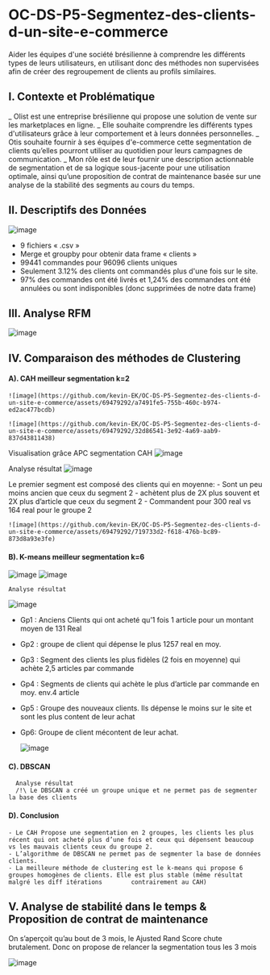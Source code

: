 # OC-DS-P5-Segmentez-des-clients-d-un-site-e-commerce
Aider les équipes d'une société brésilienne à comprendre les différents types de leurs utilisateurs, en utilisant donc des méthodes non supervisées afin de créer des regroupement de clients au profils similaires.

## I. Contexte et Problématique

  _ Olist est une entreprise brésilienne qui propose une solution de vente sur les marketplaces en ligne.
  _ Elle souhaite comprendre les différents types d'utilisateurs grâce à leur comportement et à leurs données personnelles.
  _ Otis souhaite fournir à ses équipes d'e-commerce cette segmentation de clients qu’elles pourront utiliser au quotidien pour leurs campagnes de communication.
  _ Mon rôle est de leur fournir une description actionnable de segmentation et de sa logique sous-jacente pour une utilisation optimale, ainsi qu’une proposition de contrat de maintenance basée sur une analyse de la stabilité des segments au cours du temps. 

## II. Descriptifs des Données
![image](https://github.com/kevin-EK/OC-DS-P5-Segmentez-des-clients-d-un-site-e-commerce/assets/69479292/e2d51a70-78b7-41c5-a480-dc01fe194928)
  - 9 fichiers « .csv »
  - Merge et groupby pour obtenir data frame « clients »
  - 99441 commandes pour 96096 clients uniques
  - Seulement 3.12% des clients ont commandés plus d'une fois sur le site.
  - 97% des commandes ont été livrés et 1,24% des commandes ont été annulées ou sont indisponibles (donc supprimées de notre data frame)


## III. Analyse RFM
![image](https://github.com/kevin-EK/OC-DS-P5-Segmentez-des-clients-d-un-site-e-commerce/assets/69479292/df0fdfb8-492e-43c8-8284-7d5ec37b7b96)

## IV. Comparaison des méthodes de Clustering
  #### A). CAH meilleur segmentation k=2
  
    ![image](https://github.com/kevin-EK/OC-DS-P5-Segmentez-des-clients-d-un-site-e-commerce/assets/69479292/a7491fe5-755b-460c-b974-ed2ac477bcdb)
       
    ![image](https://github.com/kevin-EK/OC-DS-P5-Segmentez-des-clients-d-un-site-e-commerce/assets/69479292/32d86541-3e92-4a69-aab9-837d43811438)

  Visualisation grâce APC segmentation CAH
    ![image](https://github.com/kevin-EK/OC-DS-P5-Segmentez-des-clients-d-un-site-e-commerce/assets/69479292/d6bc156b-c0f7-4ecd-a890-6c9a72cb190b)

  Analyse résultat
  ![image](https://github.com/kevin-EK/OC-DS-P5-Segmentez-des-clients-d-un-site-e-commerce/assets/69479292/4eb115b9-9f48-4896-a328-90e66d7b73e0)

  Le premier segment est composé des clients qui en moyenne:
    - Sont un peu moins ancien que ceux du segment 2
    - achètent plus de 2X plus souvent et 2X plus d’article que ceux du segment 2
    - Commandent pour 300 real vs 164 real pour le groupe 2

    ![image](https://github.com/kevin-EK/OC-DS-P5-Segmentez-des-clients-d-un-site-e-commerce/assets/69479292/719733d2-f618-476b-bc89-873d8a93e3fe)

    
  #### B). K-means meilleur segmentation k=6
  ![image](https://github.com/kevin-EK/OC-DS-P5-Segmentez-des-clients-d-un-site-e-commerce/assets/69479292/fb9ec90e-c873-45df-95d7-1b297c8e6e36)
  ![image](https://github.com/kevin-EK/OC-DS-P5-Segmentez-des-clients-d-un-site-e-commerce/assets/69479292/2e80d3c2-a74a-4d73-a069-3953f3981efb)
    
    Analyse résultat
    
![image](https://github.com/kevin-EK/OC-DS-P5-Segmentez-des-clients-d-un-site-e-commerce/assets/69479292/f6024b7d-343d-4e95-9da0-23a5e59524b6)

  - Gp1 : Anciens Clients qui ont acheté qu’1 fois 1 article pour un montant moyen de 131 Real 
  - Gp2 : groupe de client qui dépense le plus 1257 real en moy.
  - Gp3 : Segment des clients les plus fidèles (2 fois en moyenne) qui achète 2,5 articles par commande
  - Gp4 : Segments de clients qui achète le plus d’article  par commande en moy. env.4 article
  - Gp5 :  Groupe des nouveaux clients. Ils dépense le moins sur le site et sont les plus content de leur achat
  - Gp6: Groupe de client mécontent de leur achat.

    ![image](https://github.com/kevin-EK/OC-DS-P5-Segmentez-des-clients-d-un-site-e-commerce/assets/69479292/1d7727ee-520f-46b2-875c-76794c0749ed)

  #### C). DBSCAN 
      Analyse résultat
      /!\ Le DBSCAN a créé un groupe unique et ne permet pas de segmenter la base des clients

  #### D). Conclusion 
    - Le CAH Propose une segmentation en 2 groupes, les clients les plus récent qui ont acheté plus d’une fois et ceux qui dépensent beaucoup vs les mauvais clients ceux du groupe 2.
    - L’algorithme de DBSCAN ne permet pas de segmenter la base de données clients.
    - La meilleure méthode de clustering est le k-means qui propose 6 groupes homogènes de clients. Elle est plus stable (même résultat malgré les diff itérations        contrairement au CAH)

## V. Analyse de stabilité dans le temps & Proposition de contrat de maintenance
  On s’aperçoit qu’au bout de 3 mois, le Ajusted Rand Score chute brutalement.
  Donc on propose de relancer la segmentation tous les 3 mois

  ![image](https://github.com/kevin-EK/OC-DS-P5-Segmentez-des-clients-d-un-site-e-commerce/assets/69479292/8f6435d3-d1c4-4da7-ae79-f8b358ce5f68)






